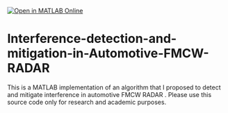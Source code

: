 [![Open in MATLAB Online](https://www.mathworks.com/images/responsive/global/open-in-matlab-online.svg)](https://matlab.mathworks.com/open/github/v1?repo=abde92/Interference-detection-and-mitigation-in-Automotive-FMCW-RADAR)

# Interference-detection-and-mitigation-in-Automotive-FMCW-RADAR
This is a MATLAB implementation of an algorithm that I proposed to detect and mitigate interference in automotive FMCW RADAR . Please use this source code only for research and academic purposes. 
